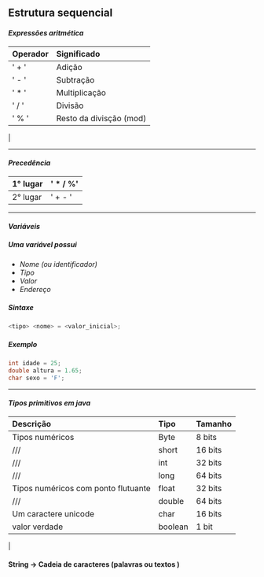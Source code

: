 ## Estrutura sequencial 

#### *_Expressões aritmética_*


Operador  | Significado
:---------|:---------------
 ' + '    | Adição
 ' - '    | Subtração
 ' * '    | Multiplicação
 ' / '    | Divisão
 ' % '    | Resto da divisção (mod)
 |


 ----

 #### *_Precedência_* 


 1° lugar | ' *  /   %'
 ---------| -----------
 2° lugar | ' +  - '
 
 ----

 #### *_Variáveis_* 

 ##### Uma variável possui 
  + *_Nome (ou identificador)_*
  + *_Tipo_* 
  + *_Valor_*
  + *_Endereço_* 

 ##### Sintaxe 

 ~~~Java
 <tipo> <nome> = <valor_inicial>;
 ~~~

 ##### Exemplo 

  ~~~Java
  int idade = 25;
  double altura = 1.65;
  char sexo = 'F';
  ~~~
----
  #### *_Tipos primitivos em java_*

  Descrição       |  Tipo  |  Tamanho 
  :---------------|:-------|:---------
  Tipos numéricos | Byte   |  8 bits
  ///             | short  |16 bits
  ///             | int    | 32 bits
 ///              | long   | 64 bits
Tipos numéricos com ponto flutuante   | float | 32 bits
/// | double | 64 bits 
Um caractere unicode | char | 16 bits 
valor verdade | boolean | 1 bit 
|

#### String -> Cadeia de caracteres (palavras ou textos ) 

 




  

 





